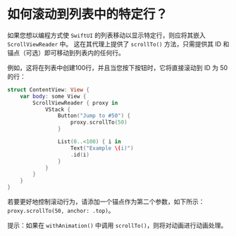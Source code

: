 如何滚动到列表中的特定行？
===

如果您想以编程方式使 `SwiftUI` 的列表移动以显示特定行，则应将其嵌入 `ScrollViewReader` 中。 这在其代理上提供了 `scrollTo()` 方法，只需提供其 ID 和锚点（可选）即可移动到列表内的任何行。

例如，这将在列表中创建100行，并且当您按下按钮时，它将直接滚动到 ID 为 50 的行：

```swift
struct ContentView: View {
    var body: some View {
        ScrollViewReader { proxy in
            VStack {
                Button("Jump to #50") {
                    proxy.scrollTo(50)
                }

                List(0..<100) { i in
                    Text("Example \(i)")
                    .id(i)
                }
            }
        }
    }
}
```

若要更好地控制滚动行为，请添加一个锚点作为第二个参数，如下所示：`proxy.scrollTo(50, anchor: .top)`。

提示：如果在 `withAnimation()` 中调用 `scrollTo()`，则将对动画进行动画处理。